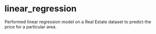 # linear_regression
Performed linear regression model on a Real Estate dataset to predict the price for a particular area.
